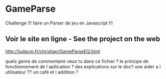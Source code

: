 # GameParse
Challenge !!! faire un Parser de jeu en Javascript !!!

## Voir le site en ligne - See the project on the web
http://ludacm.fr/christian/GameParseEQ.html


quels genre de commentaire veux tu dans ce fichier ?
le principe de fonctionnement de l apllication ?
des explications sur le doc?
une aider a l utilisateur ??
un café et l addition ?


